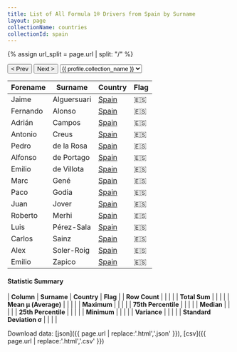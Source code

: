 ```yaml
---
title: List of All Formula 1® Drivers from Spain by Surname
layout: page
collectionName: countries
collectionId: spain
---
```


{% assign url_split = page.url | split: "/" %}
<div id="collection-navigation">
<button onclick="selector.options[selector.selectedIndex-1].value && (window.location = selector.options[selector.selectedIndex-1].value);">&lt; Prev</button>
<button onclick="selector.options[selector.selectedIndex+1].value && (window.location = selector.options[selector.selectedIndex+1].value);">Next &gt;</button>
<select id="selector" onchange="this.options[this.selectedIndex].value && (window.location = this.options[this.selectedIndex].value);">
  {% for collectionId in site.data[page.collectionName].refs %}
    {% if collectionId == page.collectionId %}
      {% assign selected = "selected" %}
    {% else %}
      {% assign selected = "" %}
    {% endif %}
    {% assign profile = site.data[page.collectionName][collectionId].profile %}
    <option value="/f1/{{ page.collectionName }}/{{ collectionId }}/{{ url_split[4] }}" {{ selected }}>{{ profile.collection_name }}</option>
  {% endfor %}
</select>
</div>

| Forename | Surname | Country | Flag |
|--|--|--|--|
| Jaime | Alguersuari | [Spain](/f1/countries/spain) | 🇪🇸 |
| Fernando | Alonso | [Spain](/f1/countries/spain) | 🇪🇸 |
| Adrián | Campos | [Spain](/f1/countries/spain) | 🇪🇸 |
| Antonio | Creus | [Spain](/f1/countries/spain) | 🇪🇸 |
| Pedro | de la Rosa | [Spain](/f1/countries/spain) | 🇪🇸 |
| Alfonso | de Portago | [Spain](/f1/countries/spain) | 🇪🇸 |
| Emilio | de Villota | [Spain](/f1/countries/spain) | 🇪🇸 |
| Marc | Gené | [Spain](/f1/countries/spain) | 🇪🇸 |
| Paco | Godia | [Spain](/f1/countries/spain) | 🇪🇸 |
| Juan | Jover | [Spain](/f1/countries/spain) | 🇪🇸 |
| Roberto | Merhi | [Spain](/f1/countries/spain) | 🇪🇸 |
| Luis | Pérez-Sala | [Spain](/f1/countries/spain) | 🇪🇸 |
| Carlos | Sainz | [Spain](/f1/countries/spain) | 🇪🇸 |
| Alex | Soler-Roig | [Spain](/f1/countries/spain) | 🇪🇸 |
| Emilio | Zapico | [Spain](/f1/countries/spain) | 🇪🇸 |

#### Statistic Summary

| **Column** | **Surname** | **Country** | **Flag** |
| **Row Count** |  |  |  |
| **Total Sum** |  |  |  |
| **Mean μ (Average)** |  |  |  |
| **Maximum** |  |  |  |
| **75th Percentile** |  |  |  |
| **Median** |  |  |  |
| **25th Percentile** |  |  |  |
| **Minimum** |  |  |  |
| **Variance** |  |  |  |
| **Standard Deviation σ** |  |  |  |

Download data: [json]({{ page.url | replace:'.html','.json' }}), [csv]({{ page.url | replace:'.html','.csv' }})
